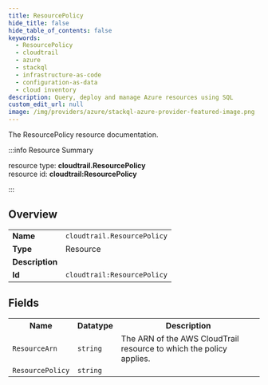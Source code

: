 ```yaml
---
title: ResourcePolicy
hide_title: false
hide_table_of_contents: false
keywords:
  - ResourcePolicy
  - cloudtrail
  - azure
  - stackql
  - infrastructure-as-code
  - configuration-as-data
  - cloud inventory
description: Query, deploy and manage Azure resources using SQL
custom_edit_url: null
image: /img/providers/azure/stackql-azure-provider-featured-image.png
---
```

The ResourcePolicy resource documentation.

:::info Resource Summary

<div class="row">
<div class="providerDocColumn">
<span>resource type:&nbsp;<b>cloudtrail.ResourcePolicy</b></span><br />
<span>resource id:&nbsp;<b>cloudtrail:ResourcePolicy</b></span><br />
</div>
</div>

:::

## Overview
<table><tbody>
<tr><td><b>Name</b></td><td><code>cloudtrail.ResourcePolicy</code></td></tr>
<tr><td><b>Type</b></td><td>Resource</td></tr>
<tr><td><b>Description</b></td><td></td></tr>
<tr><td><b>Id</b></td><td><code>cloudtrail:ResourcePolicy</code></td></tr>
</tbody></table>

## Fields
<table><tbody>
<tr><th>Name</th><th>Datatype</th><th>Description</th></tr>
<tr><td><code>ResourceArn</code></td><td><code>string</code></td><td>The ARN of the AWS CloudTrail resource to which the policy applies.</td></tr><tr><td><code>ResourcePolicy</code></td><td><code>string</code></td><td></td></tr>
</tbody></table>